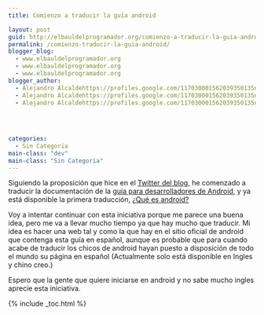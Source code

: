 ```yaml
---
title: Comienzo a traducir la guía android

layout: post
guid: http://elbauldelprogramador.org/comienzo-a-traducir-la-guia-android/
permalink: /comienzo-traducir-la-guia-android/
blogger_blog:
  - www.elbauldelprogramador.org
  - www.elbauldelprogramador.org
  - www.elbauldelprogramador.org
blogger_author:
  - Alejandro Alcaldehttps://profiles.google.com/117030001562039350135noreply@blogger.com
  - Alejandro Alcaldehttps://profiles.google.com/117030001562039350135noreply@blogger.com
  - Alejandro Alcaldehttps://profiles.google.com/117030001562039350135noreply@blogger.com

  
  
  
categories:
  - Sin Categoria
main-class: "dev"
main-class: "Sin Categoria"
---
```

Siguiendo la proposición que hice en el [Twitter del blog][1], he comenzado a traducir la documentación de la [guía para desarrolladores de Android][2], y ya está disponible la primera traducción, [¿Qué es android?][3]

Voy a intentar continuar con esta iniciativa porque me parece una buena idea, pero me va a llevar mucho tiempo ya que hay mucho que traducir. Mi idea es hacer una web tal y como la que hay en el sitio oficial de android que contenga esta guía en español, aunque es probable que para cuando acabe de traducir los chicos de android hayan puesto a disposición de todo el mundo su página en español (Actualmente solo está disponible en Ingles y chino creo.)

Espero que la gente que quiere iniciarse en android y no sabe mucho ingles aprecie esta iniciativa.



 [1]: https://twitter.com/#!/bashycBlog/status/58490987898605568
 [2]: http://developer.android.com/guide/basics/what-is-android.html
 [3]: https://elbauldelprogramador.com/desarrollo-android-que-es-android/

{% include _toc.html %}
